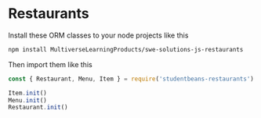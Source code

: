 # Restaurants

Install these ORM classes to your node projects like this

```sh
npm install MultiverseLearningProducts/swe-solutions-js-restaurants
```
Then import them like this
```javascript
const { Restaurant, Menu, Item } = require('studentbeans-restaurants')

Item.init()
Menu.init()
Restaurant.init()
```

